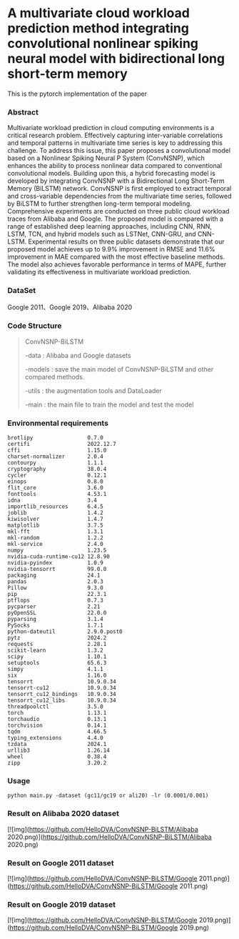 # A multivariate cloud workload prediction method integrating convolutional nonlinear spiking neural model with bidirectional long short-term memory

This is the pytorch implementation of the paper

### Abstract

Multivariate workload prediction in cloud computing environments is a critical research problem.  Effectively capturing inter-variable correlations and temporal patterns in multivariate time series is key to addressing this challenge. To address this issue, this paper proposes a convolutional model based on a Nonlinear Spiking Neural P System (ConvNSNP), which enhances the ability to process nonlinear data compared to conventional convolutional models. Building upon this, a hybrid forecasting model is developed by integrating ConvNSNP with a Bidirectional Long Short-Term Memory (BiLSTM) network. ConvNSNP is first employed to extract temporal and cross-variable dependencies from the multivariate time series, followed by BiLSTM to further strengthen long-term temporal modeling. Comprehensive experiments are conducted on three public cloud workload traces from Alibaba and Google. The proposed model is compared with a range of established deep learning approaches, including CNN, RNN, LSTM, TCN, and hybrid models such as LSTNet, CNN-GRU, and CNN-LSTM. Experimental results on three public datasets demonstrate that our proposed model achieves up to 9.9\% improvement in RMSE and 11.6\% improvement in MAE compared with the most effective baseline methods. The model also achieves favorable performance in terms of MAPE, further validating its effectiveness in multivariate workload prediction.

### DataSet

Google 2011、Google 2019、Alibaba 2020

### Code Structure

> ConvNSNP-BiLSTM
>
>  -data : Alibaba and Google datasets
>
>  -models : save the main model of ConvNSNP-BiLSTM and other compared methods.
>
>  -utils : the augmentation tools and DataLoader
>
> -main : the main file to train the model and test the model

### Environmental requirements

```
brotlipy                 0.7.0
certifi                  2022.12.7
cffi                     1.15.0
charset-normalizer       2.0.4
contourpy                1.1.1
cryptography             38.0.4
cycler                   0.12.1
einops                   0.8.0
flit_core                3.6.0
fonttools                4.53.1
idna                     3.4
importlib_resources      6.4.5
joblib                   1.4.2
kiwisolver               1.4.7
matplotlib               3.7.5
mkl-fft                  1.3.1
mkl-random               1.2.2
mkl-service              2.4.0
numpy                    1.23.5
nvidia-cuda-runtime-cu12 12.8.90
nvidia-pyindex           1.0.9
nvidia-tensorrt          99.0.0
packaging                24.1
pandas                   2.0.3
Pillow                   9.3.0
pip                      22.3.1
ptflops                  0.7.3
pycparser                2.21
pyOpenSSL                22.0.0
pyparsing                3.1.4
PySocks                  1.7.1
python-dateutil          2.9.0.post0
pytz                     2024.2
requests                 2.28.1
scikit-learn             1.3.2
scipy                    1.10.1
setuptools               65.6.3
simpy                    4.1.1
six                      1.16.0
tensorrt                 10.9.0.34
tensorrt-cu12            10.9.0.34
tensorrt_cu12_bindings   10.9.0.34
tensorrt_cu12_libs       10.9.0.34
threadpoolctl            3.5.0
torch                    1.13.1
torchaudio               0.13.1
torchvision              0.14.1
tqdm                     4.66.5
typing_extensions        4.4.0
tzdata                   2024.1
urllib3                  1.26.14
wheel                    0.38.4
zipp                     3.20.2
```

### Usage

```
python main.py -dataset (gc11/gc19 or ali20) -lr (0.0001/0.001)
```

### Result on Alibaba 2020 dataset

[![img](https://github.com/HelloDVA/ConvNSNP-BiLSTM/Alibaba 2020.png)](https://github.com/HelloDVA/ConvNSNP-BiLSTM/Alibaba 2020.png)

### Result on Google 2011 dataset

[![img](https://github.com/HelloDVA/ConvNSNP-BiLSTM/Google 2011.png)](https://github.com/HelloDVA/ConvNSNP-BiLSTM/Google 2011.png)

### Result on Google 2019 dataset

[![img](https://github.com/HelloDVA/ConvNSNP-BiLSTM/Google 2019.png)](https://github.com/HelloDVA/ConvNSNP-BiLSTM/Google 2019.png)

